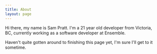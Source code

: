 ```yaml
---
title: About
layout: page
---
```


Hi there, my name is Sam Pratt. I'm a 21 year old developer from Victoria, BC, currently working as a software developer at Ensemble. 

Haven't quite gotten around to finishing this page yet, I'm sure I'll get to it sometime.
